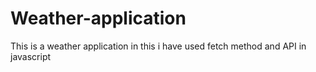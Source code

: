 # Weather-application
This is a weather application in this i have used fetch method and API in javascript
